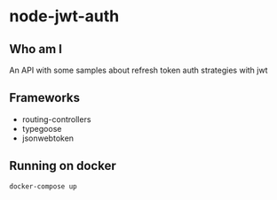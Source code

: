# node-jwt-auth

## Who am I
An API with some samples about refresh token auth strategies with jwt

## Frameworks

- routing-controllers
- typegoose
- jsonwebtoken

## Running on docker

`docker-compose up`
